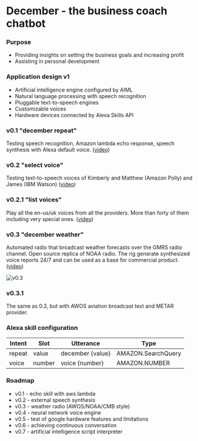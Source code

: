 # December - the business coach chatbot

### Purpose
* Providing insights on setting the business goals and increasing profit
* Assisting in personal development

### Application design v1
* Artificial intelligence engine configured by AIML
* Natural language processing with speech recognition
* Pluggable text-to-speech engines
* Customizable voices
* Hardware devices connected by Alexa Skills API

### v0.1 "december repeat"
Testing speech recognition, Amazon lambda echo response, speech synthesis with Alexa default voice. ([video](https://youtu.be/mIq34kkp_8I))

### v0.2 "select voice"
Testing text-to-speech voices of Kimberly and Matthew (Amazon Polly) and James (IBM Watson) ([video](https://youtu.be/NnLe39vKsyU))

### v0.2.1 "list voices"
Play all the en-us/uk voices from all the providers. More than forty of them including very special ones. ([video](https://youtu.be/_oEXTOOjgpo))

### v0.3 "december weather"
Automated radio that broadcast weather forecasts over the GMRS radio channel. Open source replica of NOAA radio. 
The rig generate synthesized voice reports 24/7 and can be used as a base for commercial product. ([video](https://youtu.be/ZXkDPnFoQPc))

![v0.3](https://img.youtube.com/vi/ZXkDPnFoQPc/mqdefault.jpg)

### v0.3.1
The same as 0.3, but with AWOS aviation broadcast text and METAR provider.

### Alexa skill configuration

Intent | Slot | Utterance | Type
------ | ---- | --------- | ----
repeat | value | december {value} | AMAZON.SearchQuery
voice | number | voice {number} | AMAZON.NUMBER

### Roadmap
* v0.1 - echo skill with aws lambda
* v0.2 - external speech synthesis
* v0.3 - weather radio (AWOS/NOAA/CMB style)
* v0.4 - neural network voice engine
* v0.5 - test of google hardware features and limitations
* v0.6 - achieving continuous conversation
* v0.7 - artificial intelligence script interpreter
